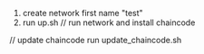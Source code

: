 1. create network first name "test"
2. run up.sh // run network and install chaincode

// update chaincode
run update_chaincode.sh